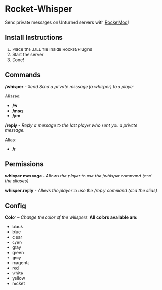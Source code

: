 # Rocket-Whisper

Send private messages on Unturned servers with [RocketMod](http://rocketmod.net)!

## Install Instructions
1. Place the .DLL file inside Rocket/Plugins
2. Start the server
3. Done!


## Commands
**/whisper** - *Send Send a private message (a whisper) to a player*
  
  Aliases:
  * **/w**
  * **/msg**
  * **/pm**

**/reply** - *Reply a message to the last player who sent you a private message.*
  
  Alias:
  * **/r**

## Permissions
**whisper.message** - *Allows the player to use the /whisper command (and the aliases)*

**whisper.reply** - *Allows the player to use the /reply command (and the alias)*

## Config
**Color** – *Change the color of the whispers.*
**All colors available are:**
* black
* blue
* clear
* cyan
* gray
* green
* grey
* magenta
* red
* white
* yellow
* rocket
